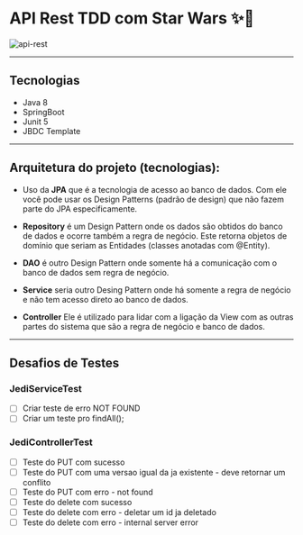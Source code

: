 # API Rest TDD com Star Wars ✨🚀

![api-rest](https://user-images.githubusercontent.com/34458509/159596858-e41d95a1-9949-4411-924f-f8889b064c0f.png)

---

## Tecnologias

- Java 8
- SpringBoot
- Junit 5
- JBDC Template

---

## Arquitetura do projeto (tecnologias):

- Uso da **JPA** que é a tecnologia de acesso ao banco de dados. Com ele você pode usar os Design Patterns (padrão de design) que não fazem parte do JPA especificamente.

- **Repository** é um Design Pattern onde os dados são obtidos do banco de dados e ocorre também a regra de negócio. Este retorna objetos de domínio que seriam as Entidades (classes anotadas com @Entity).

- **DAO** é outro Design Pattern onde somente há a comunicação com o banco de dados sem regra de negócio.

- **Service** seria outro Desing Pattern onde há somente a regra de negócio e não tem acesso direto ao banco de dados.

- **Controller** Ele é utilizado para lidar com a ligação da View com as outras partes do sistema que são a regra de negócio e banco de dados.

---

## Desafios de Testes

### JediServiceTest

- [ ] Criar teste de erro NOT FOUND
- [ ] Criar um teste pro findAll();

### JediControllerTest

- [ ] Teste do PUT com sucesso
- [ ] Teste do PUT com uma versao igual da ja existente - deve retornar um conflito
- [ ] Teste do PUT com erro - not found
- [ ] Teste do delete com sucesso
- [ ] Teste do delete com erro - deletar um id ja deletado
- [ ] Teste do delete com erro  - internal server error
